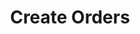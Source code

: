 ---
title: Create Orders
position_number: 1
type: post
description: /trade/order/create
remark: Content-Type = application/x-www-form-urlencoded && application/json
parameters:
    -
        name: clientOrderId
        type: string
        mandatory: false
        default: N/A
        description: Client order ID
        ranges:
    -
        name: symbol
        type: string
        mandatory: true
        default: 
        description: Trading pair
        ranges:
    -
        name: orderSide
        type: string
        mandatory: true
        default: N/A
        description: Order side:BUY;SELL
        ranges: BUY;SELL
    -
        name: orderType
        type: string
        mandatory: true
        default: N/A
        description: Order type:LIMIT；MARKET
        ranges: LIMIT；MARKET
    -
        name: origQty
        type: number
        mandatory: true
        default: N/A
        description: Quantity (Cont)
        ranges:
    -
        name: price
        type: number
        mandatory: false
        default: N/A
        description: Price
        ranges:
#    -
#        name: reduceOnly
#        type: boolean
#        mandatory: false
#        default: false
#        description: Reduce only
#        ranges:
    -
        name: timeInForce
        type: string
        mandatory: false
        default: GTC
        description: Valid way:GTC;IOC;FOK;GTX
        ranges: GTC;IOC;FOK;GTX
    -
        name: triggerProfitPrice
        type: number
        mandatory: false
        default: N/A
        description: Stop profit price
        ranges:
    -
        name: triggerStopPrice
        type: number
        mandatory: false
        default: N/A
        description: Stop loss price
        ranges:
    -
        name: positionSide
        type: string
        mandatory: true
        default: N/A
        description: Position side:LONG;SHORT
        ranges: LONG;SHORT
content_markdown: |-
  #### **OrigQty Calculation Formula**

  ###### **Formula**  

  origQty = Truncate ((Balance * Percent * Leverage ) / (Mark_price * Contract_size))

  ###### **Explain**

      Truncate : take the integer part 

      Balance : (walletBalance - openOrderMarginFrozen) , api: /v1/future-u/user/compat/balance/list  

      Percent : user input , exp: 0.2 

      Leverage : leverage your want , exp: 20 

      Mark_price : current symobl mark price , exp: 88888 (btc_usdt) 

      Contract_size : contractSize , api: /v1/future-u/market/public/symbol/detail , Contract multiplier(face value)  

  ###### **Example**
  truncate(10000 * 0.2 * 20 / 88888 / 0.0001) = 4500

  #### **Limit Flow Rules**
  200/s/apikey
left_code_blocks:
    -
        code_block: "public void getKLine() {\r\n\tString text = HttpUtil.get(URL + \"/data/api/v1/future-u/trade/getKLine?market=btc_usdt&type=1min&since=0\");\r\n\tSystem.out.println(text);\r\n}"
        title: Java
        language: java
right_code_blocks:
  - code_block: |-
      {
        "msgInfo": {
          "code": "",
          "msg": ""
        },
        "msg": "",
        "data": {},
        "code": 200
      }
    title: Response
    language: json
---